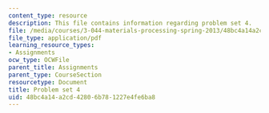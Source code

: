 ```yaml
---
content_type: resource
description: This file contains information regarding problem set 4.
file: /media/courses/3-044-materials-processing-spring-2013/48bc4a14a2cd42806b781227e4fe6ba8_MIT3_044S13_pset4.pdf
file_type: application/pdf
learning_resource_types:
- Assignments
ocw_type: OCWFile
parent_title: Assignments
parent_type: CourseSection
resourcetype: Document
title: Problem set 4
uid: 48bc4a14-a2cd-4280-6b78-1227e4fe6ba8
---
```


